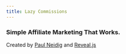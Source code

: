 ```yaml
---
title: Lazy Commissions
---
```


### Simple Affiliate Marketing That Works.

Created by [Paul Neidig](https://github.com/RealOrangeOne/hugo-theme-revealjs) and [Reveal.js](https://revealjs.com/#/)
